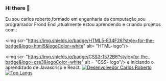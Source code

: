 ### Hi there 👋


Eu sou carlos roberto,formado em engenharia da computação,sou programador Frond End ,atualmente  estou aprendendo e criando projetos com :
<br>
<br>
<img scr-"https://img.shields.io/badge/HTML5-E34F26?style=for-the-badge&logo=html5&logoColor=white" alt= "HTML-logo"/>
<br>
<br>
<img scr-"https://img.shields.io/badge/CSS3-1572B6?style=for-the-badge&logo=css3&logoColor=white" alt = "CSS- logo"/>
e iniciando o aprendizado de Javascrisp e React.
[![Desenvolvedor Carlos Roberto](https://github-readme-stats.vercel.app/api?username=devcarlosroberto)](https://github.com/anuraghazra/github-readme-stats)
[![Top Langs](https://github-readme-stats.vercel.app/api/top-langs/?username=deccarlosroberto)](https://github.com/anuraghazra/github-readme-stats)

